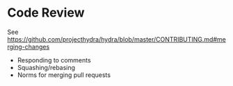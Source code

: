 # Code Review

See https://github.com/projecthydra/hydra/blob/master/CONTRIBUTING.md#merging-changes

* Responding to comments
* Squashing/rebasing
* Norms for merging pull requests
